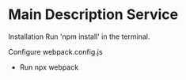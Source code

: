 # Main Description Service

Installation
Run 'npm install' in the terminal.

Configure webpack.config.js
 - Run npx webpack